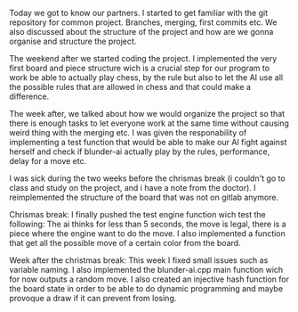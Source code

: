 Today we got to know our partners. I started to get familiar with the git repository for common project. Branches, merging, first commits etc. We also discussed about the structure of the project and how are we gonna organise and structure the project.

The weekend after we started coding the project. I implemented the very first board and piece structure wich is a crucial step for our program to work be able to actually play chess, by the rule but also to let the AI use all the possible rules that are allowed in chess and that could make a difference.

The week after, we talked about how we would organize the project so that there is enough tasks to let everyone work at the same time without causing weird thing with the merging etc. I was given the responability of implementing a test function that would be able to make our AI fight against herself and  check if blunder-ai actually play by the rules, performance, delay for a move etc.

I was sick during the two weeks before the chrismas break (i couldn't go to class and study on the project, and i have a note from the doctor). I reimplemented the structure of the board that was not on gitlab anymore. 

Chrismas break: I finally pushed the test engine function wich test the following: The ai thinks for less than 5 seconds, the move is legal, there is a piece where the engine want to do the move. I also implemented a function that get all the possible move of a certain color from the board.

Week after the christmas break: This week I fixed small issues such as variable naming. I also implemented the blunder-ai.cpp main function wich for now outputs a random move. I also created an injective hash function for the board state in order to be able to do dynamic programming and maybe provoque a draw if it can prevent from losing.